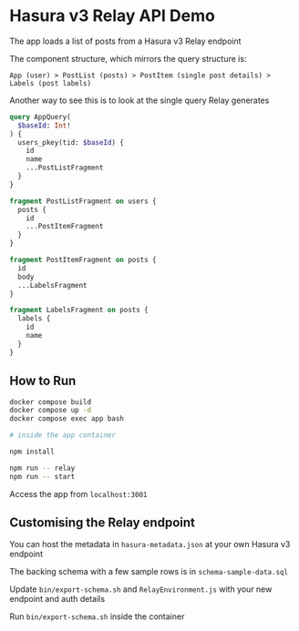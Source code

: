 # Hasura v3 Relay API Demo

The app loads a list of posts from a Hasura v3 Relay endpoint

The component structure, which mirrors the query structure is:
```
App (user) > PostList (posts) > PostItem (single post details) > Labels (post labels)
```

Another way to see this is to look at the single query Relay generates
```graphql
query AppQuery(
  $baseId: Int!
) {
  users_pkey(tid: $baseId) {
    id
    name
    ...PostListFragment
  }
}

fragment PostListFragment on users {
  posts {
    id
    ...PostItemFragment
  }
}

fragment PostItemFragment on posts {
  id
  body
  ...LabelsFragment
}

fragment LabelsFragment on posts {
  labels {
    id
    name
  }
}
```

## How to Run

```bash
docker compose build
docker compose up -d
docker compose exec app bash
```

```bash
# inside the app container

npm install

npm run -- relay
npm run -- start
```

Access the app from `localhost:3001`

## Customising the Relay endpoint

You can host the metadata in `hasura-metadata.json` at your own Hasura v3 endpoint

The backing schema with a few sample rows is in `schema-sample-data.sql`

Update `bin/export-schema.sh` and `RelayEnvironment.js` with your new endpoint and auth details

Run `bin/export-schema.sh` inside the container